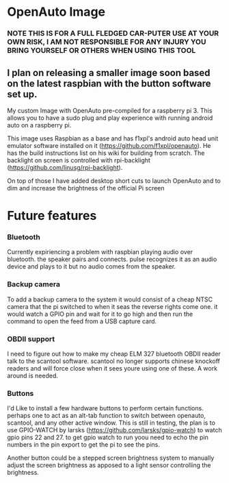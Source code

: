 # OpenAuto Image

### NOTE THIS IS FOR A FULL FLEDGED CAR-PUTER USE AT YOUR OWN RISK, I AM NOT RESPONSIBLE FOR ANY INJURY YOU BRING YOURSELF OR OTHERS WHEN USING THIS TOOL

## I plan on releasing a smaller image soon based on the latest raspbian with the button software set up.

My custom Image with OpenAuto pre-compiled for a raspberry pi 3. This allows you to have a sudo plug and play experience with running android auto on a raspberry pi.

This image uses Raspbian as a base and has f1xpl's android auto head unit emulator software installed on it (https://github.com/f1xpl/openauto). He has the build instructions list on his wiki for building from scratch. The backlight on screen is controlled with rpi-backlight (https://github.com/linusg/rpi-backlight).

On top of those I have added desktop short cuts to launch OpenAuto and to dim and increase the brightness of the official Pi screen

# Future features

### Bluetooth

Currently expiriencing a problem with raspbian playing audio over bluetooth. the speaker pairs and connects. pulse recognizes it as an audio device and plays to it but no audio comes from the speaker.

### Backup camera

  To add a backup camera to the system it would consist of a cheap NTSC camera that the pi switched to when it seas the reverse rights come one. it would watch a GPIO pin and wait for it to go high and then run the command to open the feed from a USB capture card.
 
### OBDII support

I need to figure out how to make my cheap ELM 327 bluetooth OBDII reader talk to the scantool software. scantool no longer supports chinese knockoff readers and will force close when it sees youre using one of these. A work around is needed.

### Buttons

I'd Like to install a few hardware buttons to perform certain functions. perhaps one to act as an alt-tab function to switch between openauto, scantool, and any other active window. This is still in testing, the plan is to use GPIO-WATCH by larsks (https://github.com/larsks/gpio-watch) to watch gpio pins 22 and 27. to get gpio watch to run yoou need to echo the pin numbers in the pin export to get the pi to see the pins.

Another button could be a stepped screen brightness system to manually adjust the screen brightness as apposed to a light sensor controlling the brightness.
